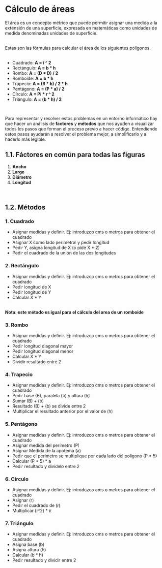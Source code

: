 <h1>Cálculo de áreas</h1>
El área es un concepto métrico que puede permitir asignar una medida a la extensión de una superficie, expresada en matemáticas como unidades de medida denominadas unidades de superficie.<br><br>

Estas son las fórmulas para calcular el área de los siguientes polígonos.<br><br>

<ul>
  <li>Cuadrado:  <strong>A = i ^ 2</strong></li>
  <li>Rectángulo:  <strong>A = b * h</strong></li>
  <li>Rombo:  <strong>A = (D * D) / 2</strong></li>
  <li>Romboide:  <strong>A = b * h</strong></li>
  <li>Trapecio:  <strong>A = (B * b) / 2 * h</strong></li>
  <li>Pentágono: <strong>A = (P * a) / 2</strong></li>
  <li>Círculo:  <strong>A = Pi * r ^ 2</strong></li>
  <li>Triángulo:  <strong>A = (b * h) / 2</strong></li>
</ul><br>

Para representar y resolver estos problemas en un entorno informático hay que hacer un análisis de <strong>factores</strong> y <strong>métodos</strong> que nos ayuden a visualizar todos los pasos que forman el proceso previo a hacer código. Entendiendo estos pasos ayudarán a resolver el problema mejor, a simplificarlo y a hacerlo más legible.<br>

<h2>1.1. Fáctores en común para todas las figuras</h2>

<ol>
  <li><strong>Ancho</strong></li>
  <li><strong>Largo</strong></li>
  <li><strong>Diámetro</strong></li>
  <li><strong>Longitud</strong></li>
</ol><br>

<h2>1.2. Métodos</h2>

<h3>1. Cuadrado</h3>
    <ul>
        <li>Asignar medidas y definir. Ej: introduzco cms o metros para obtener el cuadrado</li>
        <li>Asignar X como lado perimetral y pedir longitud</li>
        <li>Pedir Y, asigna longitud de X (o pide X * 2)</li>
        <li>Pedir el cuadrado de la unión de las dos longitudes</li>
    </ul>
    
<h3>2. Rectángulo</h3>
    <ul>
        <li>Asignar medidas y definir. Ej: introduzco cms o metros para obtener el cuadrado</li>
        <li>Pedir longitud de X</li>
        <li>Pedir longitud de Y</li>
        <li>Calcular X * Y</li>
    </ul><br>
<strong>Nota: este método es igual para el cálculo del area de un romboide</strong>

<h3>3. Rombo</h3>
    <ul>
        <li>Asignar medidas y definir. Ej: introduzco cms o metros para obtener el cuadrado</li>
        <li>Pedir longitud diagonal mayor</li>
        <li>Pedir longitud diagonal menor</li>
        <li>Calcular X * Y</li>
        <li>Dividir resultado entre 2</li>
    </ul>
<h3>4. Trapecio</h3>
<ul>
    <li>Asignar medidas y definir. Ej: introduzco cms o metros para obtener el cuadrado</li>
    <li>Pedir base (B), paralela (b) y altura (h)</li>
    <li>Sumar (B) + (b)</li>
    <li>Resultado (B) + (b) se divide entre 2</li>
    <li>Multiplicar el resultado anterior por el valor de (h)</li>
</ul>
<h3>5. Pentágono</h3>
<ul>
    <li>Asignar medidas y definir. Ej: introduzco cms o metros para obtener el cuadrado</li>
    <li>Asignar medida del perímetro (P)</li>
    <li>Asignar Medida de la apotema (a)</li>
    <li>Pedir que el perímetro se multiplique por cada lado del polígono (P * 5)</li>
    <li>Calcular (P * 5) * a</li>
    <li>Pedir resultado y divídelo entre 2</li>
</ul>
<h3>6. Círculo</h3>
<ul>
    <li>Asignar medidas y definir. Ej: introduzco cms o metros para obtener el cuadrado</li>
    <li>Asignar (r)</li>
    <li>Pedir el cuadrado de (r)</li>
    <li>Multiplicar (r^2) * π</li>
</ul>
<h3>7. Triángulo</h3>
<ul>
    <li>Asignar medidas y definir. Ej: introduzco cms o metros para obtener el cuadrado</li>
    <li>Asigna base (b)</li>
    <li>Asigna altura (h)</li>
    <li>Calcular (b * h)</li>
    <li>Pedir resultado y dividir entre 2</li>
</ul>



